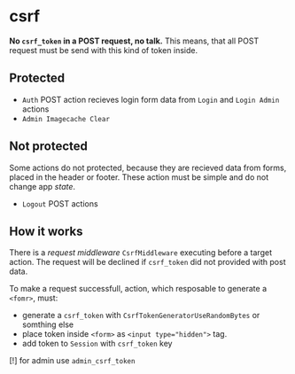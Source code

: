 # csrf

**No `csrf_token` in a POST request, no talk.** This means, that all POST request must be send with this kind of token inside.

## Protected

- `Auth` POST action recieves login form data from `Login` and `Login Admin` actions
- `Admin Imagecache Clear`

## Not protected

Some actions do not protected, because they are recieved data from forms, placed in the header or footer. These action must be simple and do not change app *state*.

- `Logout` POST actions

## How it works

There is a *request middleware* `CsrfMiddleware` executing before a target action. The request will be declined if `csrf_token` did not provided with post data.

To make a request successfull, action, which resposable to generate a `<fomr>`, must:

- generate a `csrf_token` with `CsrfTokenGeneratorUseRandomBytes` or somthing else
- place token inside `<form>` as `<input type="hidden">` tag.
- add token to `Session` with `csrf_token` key

[!] for admin use `admin_csrf_token`
